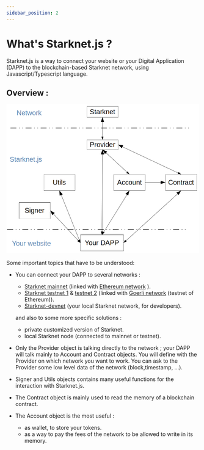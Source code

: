 ```yaml
---
sidebar_position: 2
---
```


# What's Starknet.js ?

Starknet.js is a way to connect your website or your Digital Application (DAPP) to the blockchain-based Starknet network, using Javascript/Typescript language.

## Overview :

![](./pictures/starknet-js-chart.png)


Some important topics that have to be understood:
- You can connect your DAPP to several networks :
	- [Starknet mainnet](https://starkscan.co) (linked with [Ethereum network](https://etherscan.io/) ).
	- [Starknet testnet 1](https://testnet.starkscan.co/) & [testnet 2](https://testnet-2.starkscan.co/) (linked with [Goerli network](https://goerli.etherscan.io/) (testnet of Ethereum)).
	- [Starknet-devnet](https://shard-labs.github.io/starknet-devnet/docs/intro) (your local Starknet network, for developers).  

	and also to some more specific solutions : 
	- private customized version of Starknet.
	- local Starknet node (connected to mainnet or testnet).
- Only the Provider object is talking directly to the network ; your DAPP will talk mainly to Account and Contract objects. You will define with the Provider on which network you want to work. You can ask to the Provider some low level data of the network (block,timestamp, ...).
- Signer and Utils objects contains many useful functions for the interaction with Starknet.js.
- The Contract object is mainly used to read the memory of a blockchain contract.
- The Account object is the most useful : 
	+ as wallet, to store your tokens.
	+ as a way to pay the fees of the network to be allowed to write in its memory.

